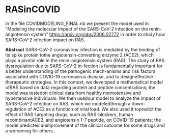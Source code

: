# RASinCOVID

In the file COVIDMODELING_FINAL.nb we present the model used in "Modeling the molecular impact of the SARS-CoV-2 infection on the renin-angiotensin system" https://arxiv.org/abs/2006.02772 in order to study how SARS-CoV-2 infection impact on RAS.

**Abstract**
SARS-CoV-2 coronavirus infection is mediated by the binding of its spike protein tothe angiotensin-converting enzyme 2 (ACE2), which plays a pivotal role in the renin-angiotensin  system  (RAS).  The  study  of  RAS  dysregulation  due  to  SARS-CoV-2  in-fection is fundamentally important for a better understanding of the pathogenic mech-anisms and risk factors associated with COVID-19 coronavirus disease, and to designeffective therapeutic strategies.  In this context, we developed a mathematical model ofRAS based on data regarding protein and peptide concentrations; the model was testedon clinical data from healthy normotensive and hypertensive individuals.  We then usedour model to analyze the impact of SARS-CoV-2 infection on RAS, which we modeledthrough  a  down-regulation  of  ACE2  as  a  function  of  viral  load.   We  also  used  it  topredict the effect of RAS-targeting drugs,  such as RAS-blockers,  human recombinantACE2,  and  angiotensin  1-7  peptide,  on  COVID-19  patients;  the  model  predicted  animprovement of the clinical outcome for some drugs and a worsening for others.
